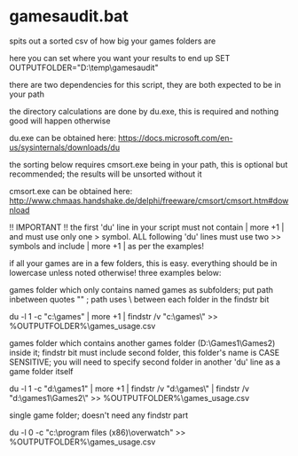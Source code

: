 # gamesaudit.bat
spits out a sorted csv of how big your games folders are

here you can set where you want your results to end up
SET OUTPUTFOLDER="D:\temp\gamesaudit"

there are two dependencies for this script, they are both expected to be in your path

the directory calculations are done by du.exe, this is required and nothing good will happen otherwise

du.exe can be obtained here: https://docs.microsoft.com/en-us/sysinternals/downloads/du

the sorting below requires cmsort.exe being in your path, this is optional but recommended; the results will be unsorted without it

cmsort.exe can be obtained here: http://www.chmaas.handshake.de/delphi/freeware/cmsort/cmsort.htm#download


!! IMPORTANT !! the first 'du' line in your script must not contain | more +1 | and must use only one > symbol. 
ALL following 'du' lines must use two >> symbols and include | more +1 | as per the examples!

if all your games are in a few folders, this is easy. everything should be in lowercase unless noted otherwise!
three examples below:

games folder which only contains named games as subfolders; put path inbetween quotes "" ; path uses \\ between each folder in the findstr bit

du -l 1 -c "c:\games" | more +1 | findstr /v \"c:\\games\\\" >> %OUTPUTFOLDER%\games_usage.csv

games folder which contains another games folder (D:\Games1\Games2\) inside it; findstr bit must include second folder, this folder's name is CASE SENSITIVE; you will need to specify second folder in another 'du' line as a game folder itself

du -l 1 -c "d:\games1" | more +1 | findstr /v \"d:\\games\\\" | findstr /v \"d:\games1\Games2\\\" >> %OUTPUTFOLDER%\games_usage.csv

single game folder; doesn't need any findstr part

du -l 0 -c "c:\program files (x86)\overwatch" >> %OUTPUTFOLDER%\games_usage.csv
